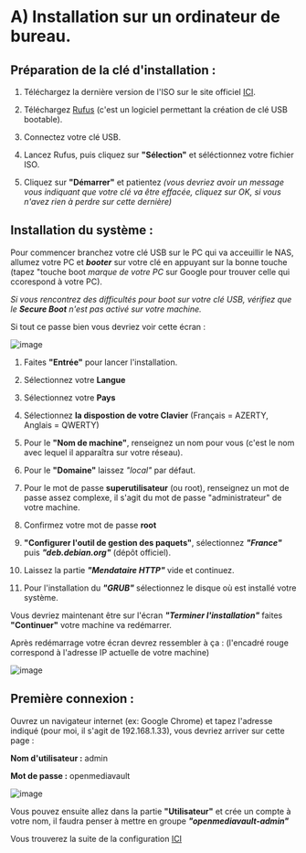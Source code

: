 # A) Installation sur un ordinateur de bureau.

## Préparation de la clé d'installation :
1. Téléchargez la dernière version de l'ISO sur le site officiel [ICI](https://www.openmediavault.org/download.html). 
3. Téléchargez [Rufus](https://rufus.ie/fr/) (c'est un logiciel permettant la création de clé USB bootable). 
4. Connectez votre clé USB.
5. Lancez Rufus, puis cliquez sur **"Sélection"** et séléctionnez votre fichier ISO.

7. Cliquez sur **"Démarrer"** et patientez *(vous devriez avoir un message vous indiquant que votre clé va être effacée, cliquez sur OK, si vous n'avez rien à perdre sur cette dernière)*

## Installation du système :

Pour commencer branchez votre clé USB sur le PC qui va acceuillir le NAS, allumez votre PC et ***booter*** sur votre clé en appuyant sur la bonne touche (tapez "touche boot *marque de votre PC* sur Google pour trouver celle qui ccorespond à votre PC).

*Si vous rencontrez des difficultés pour boot sur votre clé USB, vérifiez que le ***Secure Boot*** n'est pas activé sur votre machine.*

Si tout ce passe bien vous devriez voir cette écran :

![image](https://github.com/MrDDream/Home_NAS/blob/main/Images/Ecran_install_omv_desktop.png)

1. Faites **"Entrée"** pour lancer l'installation.
2. Sélectionnez votre **Langue**
3. Sélectionnez votre **Pays**
4. Sélectionnez **la dispostion de votre Clavier** (Français = AZERTY, Anglais = QWERTY)
5. Pour le **"Nom de machine"**, renseignez un nom pour vous (c'est le nom avec lequel il apparaîtra sur votre réseau).
6. Pour le **"Domaine"** laissez *"local"* par défaut.
7. Pour le mot de passe **superutilisateur** (ou root), renseignez un mot de passe assez complexe, il s'agit du mot de passe "administrateur" de votre machine.
8. Confirmez votre mot de passe **root**
9. **"Configurer l'outil de gestion des paquets"**, sélectionnez ***"France"*** puis ***"deb.debian.org"*** (dépôt officiel).
10. Laissez la partie ***"Mendataire HTTP"*** vide et continuez.

12. Pour l'installation du ***"GRUB"*** sélectionnez le disque où est installé votre système.

Vous devriez maintenant être sur l'écran ***"Terminer l'installation"*** faites **"Continuer"** votre machine va redémarrer.

Après redémarrage votre écran devrez ressembler à ça : (l'encadré rouge correspond à l'adresse IP actuelle de votre machine)

![image](https://github.com/MrDDream/Home_NAS/blob/main/Images/Ecran_install_omv_desktop_final.png)

## Première connexion :

Ouvrez un navigateur internet (ex: Google Chrome) et tapez l'adresse indiqué (pour moi, il s'agit de 192.168.1.33), vous devriez arriver sur cette page :

**Nom d'utilisateur :** admin

**Mot de passe :** openmediavault

![image](https://github.com/MrDDream/Home_NAS/blob/main/Images/OMV_GUI.png)

Vous pouvez ensuite allez dans la partie **"Utilisateur"** et crée un compte à votre nom, il faudra penser à mettre en groupe ***"openmediavault-admin"***

Vous trouverez la suite de la configuration [ICI](https://github.com/MrDDream/Home_NAS/blob/main/README.md)
